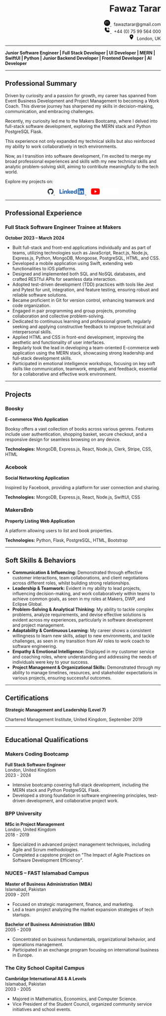 <h1 align="right">Fawaz Tarar</h1>
<p align="right">
  <a href="mailto:fawaztarar@gmail.com">
    <img src="2024638_email_mail_message_new_sms_icon.png" alt="Email" height="20" />
  </a> &nbsp;
  fawaztarar@gmail.com
  <br/>
  <a href="tel:+447599564000">
    <img src="9023670_phone_call_fill_icon.png" alt="Phone" height="20" />
  </a> &nbsp;
  +44 (0) 75 99 564 000
  <br/>
  <img src="352521_location_on_icon.png" alt="Location" height="20" />&nbsp;
  London, UK
</p>

---

**Junior Software Engineer | Full Stack Developer | UI Developer | MERN | SwiftUI | Python | Junior Backend Developer | Frontend Developer | AI Developer**

---

## Professional Summary

Driven by curiosity and a passion for growth, my career has spanned from Event Business Development and Project Management to becoming a Work Coach. This diverse journey has sharpened my skills in decision-making, communication, and embracing challenges.

Recently, my curiosity led me to the Makers Bootcamp, where I delved into full-stack software development, exploring the MERN stack and Python PostgreSQL Flask.

This experience not only expanded my technical skills but also reinforced my ability to work collaboratively in tech environments.

Now, as I transition into software development, I'm excited to merge my broad professional experiences and skills with my new technical skills and analytic problem-solving skill, aiming to contribute meaningfully to the tech world.


Explore my projects on:

<p align="center">
  <a href="https://github.com/Fawaztarar">
    <img src="github-mark.png" alt="GitHub" height="20" />
  </a> &nbsp; &nbsp;
  <a href="http://www.linkedin.com/in/Fawaztarar">
    <img src="LI-Logo.png" alt="LinkedIn" height="20" />
  </a> &nbsp; &nbsp;
  <a href="https://www.youtube.com/@Fawaztarar">
    <img src="yt_logo_rgb_dark.png" alt="YouTube" height="20" />
  </a>
</p>

---

## Professional Experience

### Full Stack Software Engineer Trainee at Makers
**October 2023 – March 2024**

- Built full-stack and front-end applications individually and as part of teams, utilizing technologies such as JavaScript, React.js, Node.js, Express.js, Python, MongoDB, Mongoose, PostgreSQL, HTML, and CSS.
- Developed a mobile application using Swift, extending web functionalities to iOS platforms.
- Designed and implemented both SQL and NoSQL databases, and crafted RESTful APIs for seamless data interaction.
- Adopted test-driven development (TDD) practices with tools like Jest and Pytest for unit, integration, and feature testing, ensuring robust and reliable software solutions.
- Became proficient in Git for version control, enhancing teamwork and code organization.
- Engaged in pair programming and group projects, promoting collaboration and collective problem-solving.
- Dedicated to continuous learning and professional growth, regularly seeking and applying constructive feedback to improve technical and interpersonal skills.
- Applied HTML and CSS in front-end development, improving the aesthetic and functionality of user interfaces.
- Regularly took the lead in developing a team-oriented E-commerce web application using the MERN stack, showcasing strong leadership and full-stack development skills.
- Participated in emotional intelligence workshops, focusing on key soft skills like communication, teamwork, empathy, and feedback, essential for a collaborative and effective work environment.

---

## Projects

### Boosky
**E-commerce Web Application**

Booksy offers a vast collection of books across various genres. Features include user authentication, shopping basket, secure checkout, and a responsive design for seamless browsing on any device.

**Technologies:** MongoDB, Express.js, React, Node.js, Clerk, Stripe, CSS, HTML

### Acebook
**Social Networking Application**

Inspired by Facebook, providing a platform for user connection and sharing.

**Technologies:** MongoDB, Express.js, React, Node.js, SwiftUI, CSS

### MakersBnb
**Property Listing Web Application**

A platform allowing users to list and book properties.

**Technologies:** Python, Flask, PostgreSQL, HTML, Bootstrap

---

## Soft Skills & Behaviors

- **Communication & Influencing:** Demonstrated through effective customer interactions, team collaborations, and client negotiations across different roles, whilst building strong relationships.
- **Leadership & Teamwork:** Evident in my ability to lead projects, influencing decision-making, and work collaboratively within teams to achieve common goals, as seen in my roles at Makers, DWP, and Eclipse Global.
- **Problem-Solving & Analytical Thinking:** My ability to tackle complex problems, analyze requirements, and devise effective solutions is evident across my experiences, particularly in software development and project management.
- **Adaptability & Continuous Learning:** My career shows a consistent willingness to learn new skills, adapt to new environments, and tackle challenges, as seen in my transition from AV roles to work coach to software engineering.
- **Empathy & Emotional Intelligence:** Displayed in my customer service and coaching roles, where understanding and addressing the needs of individuals were key to your success.
- **Project Management & Organizational Skills:** Demonstrated through my ability to manage timelines, resources, and stakeholder expectations in various projects, ensuring successful outcomes.

---

## Certifications

**Strategic Management and Leadership (Level 7)**

Chartered Management Institute, United Kingdom, September 2019

---

## Educational Qualifications

### Makers Coding Bootcamp
**Full Stack Software Engineer**  
London, United Kingdom  
2023 - 2024  
- Intensive bootcamp covering full-stack development, including the MERN stack and Python PostgreSQL Flask.  
- Developed a strong foundation in software engineering principles, test-driven development, and collaborative project work.

### BPP University
**MSc in Project Management**  
London, United Kingdom  
2018 - 2019  
- Specialized in advanced project management techniques, including Agile and Scrum methodologies.  
- Completed a capstone project on "The Impact of Agile Practices on Software Development Efficiency".

### NUCES – FAST Islamabad Campus
**Master of Business Administration (MBA)**  
Islamabad, Pakistan  
2009 - 2011  
- Focused on strategic management, finance, and marketing.  
- Led a team project analyzing the market expansion strategies of tech startups.

**Bachelor of Business Administration (BBA)**  
2005 - 2009  
- Concentrated on business fundamentals, organizational behavior, and operations management.  
- Participated in an exchange program focusing on international business in Europe.

### The City School Capital Campus
**Cambridge International AS & A Levels**  
Islamabad, Pakistan  
2003 - 2005  
- Majored in Mathematics, Economics, and Computer Science.  
- Vice President of the Student Council, organized community service initiatives and school events.



 
